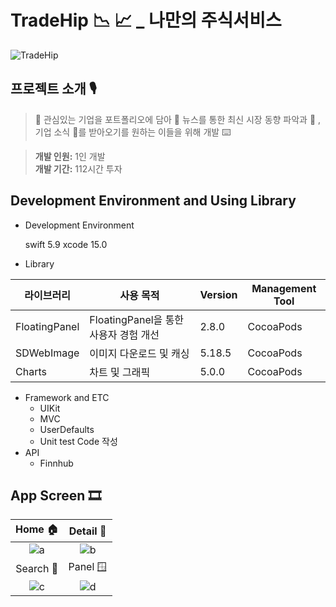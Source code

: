 # TradeHip 📉 📈 _ 나만의 주식서비스

![TradeHip](https://github.com/Woobios97/TradeHip/assets/138302237/9673b04e-82fe-4f4a-b85a-eca9c4d7a422)

## 프로젝트 소개 🎙️

> 🤔 관심있는 기업을 포트폴리오에 담아 📰 뉴스를 통한 최신 시장 동향 파악과 👀 , 기업 소식 🏢를 받아오기를 원하는 이들을 위해 개발 ⌨️
> 

> **개발 인원:** 1인 개발  
> **개발 기간:** 112시간 투자

## **Development Environment and Using Library**

- Development Environment
    
    swift 5.9 xcode 15.0
    
- Library

| 라이브러리 | 사용 목적 | Version | Management Tool |
| --- | --- | --- | --- |
| FloatingPanel  | FloatingPanel을 통한 사용자 경험 개선 | 2.8.0 | CocoaPods |
| SDWebImage  | 이미지 다운로드 및 캐싱 | 5.18.5 | CocoaPods |
| Charts | 차트 및 그래픽 | 5.0.0 | CocoaPods |
- Framework and ETC
    - UIKit
    - MVC
    - UserDefaults
    - Unit test Code 작성
- API
    - Finnhub

## App Screen 🎞️

| Home 🏠 | Detail 🔬 |
| :---: | :---: |
| ![a](https://github.com/Woobios97/TradeHip/assets/138302237/9035bcd7-e495-48d5-bc2c-e13796e8e226) | ![b](https://github.com/Woobios97/TradeHip/assets/138302237/cc25fffc-f039-4726-a10f-0eaf40e8c084) |
| Search 🔦 | Panel 🪟 |
| ![c](https://github.com/Woobios97/TradeHip/assets/138302237/5f50f7dc-d1fa-4f41-9985-ae4693370844) | ![d](https://github.com/Woobios97/TradeHip/assets/138302237/87f4cc81-81ca-49ea-a4a9-d1a1210ccd1d) |
